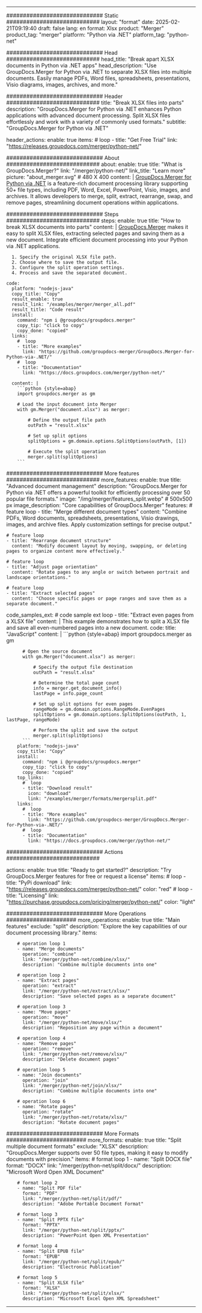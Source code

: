 
---
############################# Static ############################
layout: "format"
date:  2025-02-21T09:19:40
draft: false
lang: en
format: Xlsx
product: "Merger"
product_tag: "merger"
platform: "Python via .NET"
platform_tag: "python-net"

############################# Head ############################
head_title: "Break apart XLSX documents in Python via .NET apps"
head_description: "Use GroupDocs.Merger for Python via .NET to separate XLSX files into multiple documents. Easily manage PDFs, Word files, spreadsheets, presentations, Visio diagrams, images, archives, and more."

############################# Header ############################
title: "Break XLSX files into parts" 
description: "GroupDocs.Merger for Python via .NET enhances Python applications with advanced document processing. Split XLSX files effortlessly and work with a variety of commonly used formats."
subtitle: "GroupDocs.Merger for Python via .NET" 

header_actions:
  enable: true
  items:
    #  loop
    - title: "Get Free Trial"
      link: "https://releases.groupdocs.com/merger/python-net/"
      
############################# About ############################
about:
    enable: true
    title: "What is GroupDocs.Merger?"
    link: "/merger/python-net/"
    link_title: "Learn more"
    picture: "about_merger.svg" # 480 X 400
    content: |
       [GroupDocs.Merger for Python via .NET](/merger/python-net/) is a feature-rich document processing library supporting 50+ file types, including PDF, Word, Excel, PowerPoint, Visio, images, and archives. It allows developers to merge, split, extract, rearrange, swap, and remove pages, streamlining document operations within applications.

############################# Steps ############################
steps:
    enable: true
    title: "How to break XLSX documents into parts"
    content: |
      [GroupDocs.Merger](/merger/python-net/) makes it easy to split XLSX files, extracting selected pages and saving them as a new document. Integrate efficient document processing into your Python via .NET applications.
      
      1. Specify the original XLSX file path.
      2. Choose where to save the output file.
      3. Configure the split operation settings.
      4. Process and save the separated document.
   
    code:
      platform: "nodejs-java"
      copy_title: "Copy"
      result_enable: true
      result_link: "/examples/merger/merger_all.pdf"
      result_title: "Code result"
      install:
        command: "npm i @groupdocs/groupdocs.merger"
        copy_tip: "click to copy"
        copy_done: "copied"
      links:
        #  loop
        - title: "More examples"
          link: "https://github.com/groupdocs-merger/GroupDocs.Merger-for-Python-via-.NET/"
        #  loop
        - title: "Documentation"
          link: "https://docs.groupdocs.com/merger/python-net/"
          
      content: |
        ```python {style=abap}
        import groupdocs.merger as gm

        # Load the input document into Merger
        with gm.Merger("document.xlsx") as merger:
            
            # Define the output file path
            outPath = "result.xlsx"

            # Set up split options
            splitOptions = gm.domain.options.SplitOptions(outPath, [1])

            # Execute the split operation
            merger.split(splitOptions)
        ```            

############################# More features ############################
more_features:
  enable: true
  title: "Advanced document management"
  description: "GroupDocs.Merger for Python via .NET offers a powerful toolkit for efficiently processing over 50 popular file formats."
  image: "/img/merger/features_split.webp" # 500x500 px
  image_description: "Core capabilities of GroupDocs.Merger"
  features:
    # feature loop
    - title: "Merge different document types"
      content: "Combine PDFs, Word documents, spreadsheets, presentations, Visio drawings, images, and archive files. Apply customization settings for precise output."

    # feature loop
    - title: "Rearrange document structure"
      content: "Modify document layout by moving, swapping, or deleting pages to organize content more effectively."

    # feature loop
    - title: "Adjust page orientation"
      content: "Rotate pages to any angle or switch between portrait and landscape orientations."

    # feature loop
    - title: "Extract selected pages"
      content: "Choose specific pages or page ranges and save them as a separate document."
      
  code_samples_ext:
    # code sample ext loop
    - title: "Extract even pages from a XLSX file"
      content: |
        This example demonstrates how to split a XLSX file and save all even-numbered pages into a new document.
      code:
        title: "JavaScript"
        content: |
          ```python {style=abap}
          import groupdocs.merger as gm
          
          # Open the source document
          with gm.Merger("document.xlsx") as merger:
            
              # Specify the output file destination
              outPath = "result.xlsx"

              # Determine the total page count
              info = merger.get_document_info()
              lastPage = info.page_count

              # Set up split options for even pages
              rangeMode = gm.domain.options.RangeMode.EvenPages
              splitOptions = gm.domain.options.SplitOptions(outPath, 1, lastPage, rangeMode)

              # Perform the split and save the output
              merger.split(splitOptions)
          ```
        platform: "nodejs-java"
        copy_title: "Copy"
        install:
          command: "npm i @groupdocs/groupdocs.merger"
          copy_tip: "click to copy"
          copy_done: "copied"
        top_links:
          #  loop
          - title: "Download result"
            icon: "download"
            link: "/examples/merger/formats/mergersplit.pdf"
        links:
          #  loop
          - title: "More examples"
            link: "https://github.com/groupdocs-merger/GroupDocs.Merger-for-Python-via-.NET/"
          #  loop
          - title: "Documentation"
            link: "https://docs.groupdocs.com/merger/python-net/"
            

            


############################# Actions ############################

actions:
  enable: true
  title: "Ready to get started?"
  description: "Try GroupDocs.Merger features for free or request a license"
  items:
    #  loop
    - title: "PyPi download"
      link: "https://releases.groupdocs.com/merger/python-net/"
      color: "red"
        #  loop
    - title: "Licensing"
      link: "https://purchase.groupdocs.com/pricing/merger/python-net/"
      color: "light"


############################# More Operations #####################
more_operations:
    enable: true
    title: "Main features"
    exclude: "split"
    description: "Explore the key capabilities of our document processing library."
    items: 
          
        # operation loop 1
        - name: "Merge documents"
          operation: "combine"
          link: "/merger/python-net/combine/xlsx/"
          description: "Combine multiple documents into one"

        # operation loop 2
        - name: "Extract pages"
          operation: "extract"
          link: "/merger/python-net/extract/xlsx/"
          description: "Save selected pages as a separate document"

        # operation loop 3
        - name: "Move pages"
          operation: "move"
          link: "/merger/python-net/move/xlsx/"
          description: "Reposition any page within a document"

        # operation loop 4
        - name: "Remove pages"
          operation: "remove"
          link: "/merger/python-net/remove/xlsx/"
          description: "Delete document pages"

        # operation loop 5
        - name: "Join documents"
          operation: "join"
          link: "/merger/python-net/join/xlsx/"
          description: "Combine multiple documents into one"

        # operation loop 6
        - name: "Rotate pages"
          operation: "rotate"
          link: "/merger/python-net/rotate/xlsx/"
          description: "Rotate document pages"
          
        
          
############################# More Formats ########################
more_formats:
    enable: true
    title: "Split multiple document formats"
    exclude: "XLSX"
    description: "GroupDocs.Merger supports over 50 file types, making it easy to modify documents with precision."
    items: 
        # format loop 1
        - name: "Split DOCX file"
          format: "DOCX"
          link: "/merger/python-net/split/docx/"
          description: "Microsoft Word Open XML Document"
          
        # format loop 2
        - name: "Split PDF file"
          format: "PDF"
          link: "/merger/python-net/split/pdf/"
          description: "Adobe Portable Document Format"
          
        # format loop 3
        - name: "Split PPTX file"
          format: "PPTX"
          link: "/merger/python-net/split/pptx/"
          description: "PowerPoint Open XML Presentation"

        # format loop 4
        - name: "Split EPUB file"
          format: "EPUB"
          link: "/merger/python-net/split/epub/"
          description: "Electronic Publication"
          
        # format loop 5
        - name: "Split XLSX file"
          format: "XLSX"
          link: "/merger/python-net/split/xlsx/"
          description: "Microsoft Excel Open XML Spreadsheet"
  

---